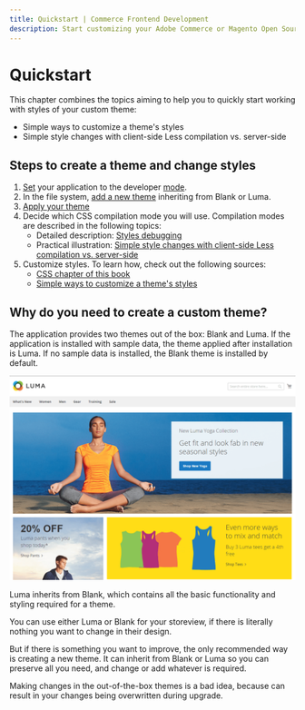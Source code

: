 ```yaml
---
title: Quickstart | Commerce Frontend Development
description: Start customizing your Adobe Commerce or Magento Open Source theme.
---
```


# Quickstart

This chapter combines the topics aiming to help you to quickly start working with styles of your custom theme:

-  Simple ways to customize a theme's styles
-  Simple style changes with client-side Less compilation vs. server-side

## Steps to create a theme and change styles

1. [Set] your application to the developer [mode].
1. In the file system, [add a new theme] inheriting from Blank or Luma.
1. [Apply your theme]
1. Decide which CSS compilation mode you will use. Compilation modes are described in the following topics:
   -  Detailed description: [Styles debugging]
   -  Practical illustration: [Simple style changes with client-side Less compilation vs. server-side]
1. Customize styles. To learn how, check out the following sources:
   -  [CSS chapter of this book][css overview]
   -  [Simple ways to customize a theme's styles]

## Why do you need to create a custom theme?

The application provides two themes out of the box: Blank and Luma. If the application is installed with sample data, the theme applied after installation is Luma. If no sample data is installed, the Blank theme is installed by default.

![Storefront with Luma applied]

Luma inherits from Blank, which contains all the basic functionality and styling required for a theme.

You can use either Luma or Blank for your storeview, if there is literally nothing you want to change in their design.

But if there is something you want to improve, the only recommended way is creating a new theme. It can inherit from Blank or Luma so you can preserve all you need, and change or add whatever is required.

Making changes in the out-of-the-box themes is a bad idea, because can result in your changes being overwritten during upgrade.

<!-- Link Definitions -->
[Simple ways to customize a theme's styles]: customize-styles.md
[Simple style changes with client-side Less compilation vs. server-side]: compilation-mode.md
[Set]: https://experienceleague.adobe.com/docs/commerce-operations/configuration-guide/cli/set-mode.html
[mode]: https://experienceleague.adobe.com/docs/commerce-operations/configuration-guide/setup/application-modes.html
[add a new theme]: ../../themes/create-storefront.md
[Apply your theme]: ../../themes/apply-storefront.md
[Styles debugging]: ../debug.md
[Simple style changes with client-side Less compilation vs. server-side]: compilation-mode.md
[css overview]: ../index.md
[Simple ways to customize a theme's styles]: customize-styles.md
[Simple style changes with client-side Less compilation vs. server-side]: compilation-mode.md

<!-- Image definitions -->
[Storefront with Luma applied]: ../../../_images/frontend/css_guide_luma21.png
